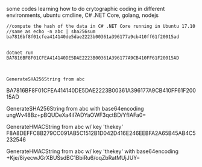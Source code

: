 some codes learning how to do crytographic coding in different environments, ubuntu cmdline, C# .NET Core, golang, nodejs


    //compute the hash of the data in C# .NET Core running in Ubuntu 17.10
    //same as echo -n abc | sha256sum
    ba7816bf8f01cfea414140de5dae2223b00361a396177a9cb410ff61f20015ad
    
    
    dotnet run
    BA7816BF8F01CFEA414140DE5DAE2223B00361A396177A9CB410FF61F20015AD
    
    
    
    GenerateSHA256String from abc
BA7816BF8F01CFEA414140DE5DAE2223B00361A396177A9CB410FF61F20015AD

GenerateSHA256String from abc with base64encoding
ungWv48Bz+pBQUDeXa4iI7ADYaOWF3qctBD/YfIAFa0=

GenerateHMACString from abc w/ key 'thekey'
F8A8DEFFC8B279CC091AB5C1512B1D042D416E246EEBFA2A65B45AB4C5232546

GenerateHMACString from abc  w/ key 'thekey' with base64encoding
+Kje/8iyecwJGrXBUSsdBC1BbiRu6/oqZbRatMUjJUY=
    


